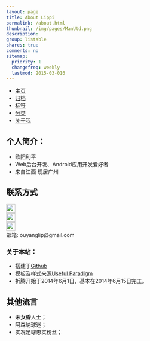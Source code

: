 ```yaml
---
layout: page
title: About Lippi
permalink: /about.html
thumbnail: /img/pages/ManUtd.png
description: 
group: listable
shares: true
comments: no
sitemap:
  priority: 1
  changefreq: weekly
  lastmod: 2015-03-016
---
```



<ul class="nav nav-pills nav-justifiedx">
    <li><a href="/">主页</a></li>
      		<li><a href="/archive.html">归档</a></li>
      		<li><a href="/tags.html">标签</a></li>
      		<li><a href="/categories.html">分类</a></li>
		<li><a href="/about.html">关于我</a></li>

</ul>


## 个人简介：

* 欧阳利平
* Web后台开发、Android应用开发爱好者
* 来自江西 现居广州

## 联系方式

<p class="contact">
 <a href="http://weibo.com/ouyanglip" title="微博联系我"><img src="http://www.sinaimg.cn/blog/developer/wiki/LOGO_32x32.png" width="24" height="24" style="display:inline-block;vertical-align:middle"></a><br/>
        <a href="http://www.zhihu.com/people/lippi-ouyang" title="知乎联系我"><img src="http://www.zhihu.com/favicon.ico" width="24" height="24" style="display:inline-block;vertical-align:middle"></a><br/>
 <a href="https://github.com/LippiOuYang" title="Github联系我"><img src="http://www.github.com/favicon.ico" width="24" height="24" style="display:inline-block;vertical-align:middle"></a><br/>
邮箱: ouyanglip@gmail.com 
</p>

### 关于本站：

* 搭建于[Github](https://github.com/Zhu8)
* 模板及样式来源[Useful Paradigm](http://usefulparadigm.com/)
* 折腾开始于2014年6月1日，基本在2014年6月15日完工。

## 其他流言
* 未**女昏**人士；
* 阿森纳球迷；
* 实况足球忠实粉丝；
